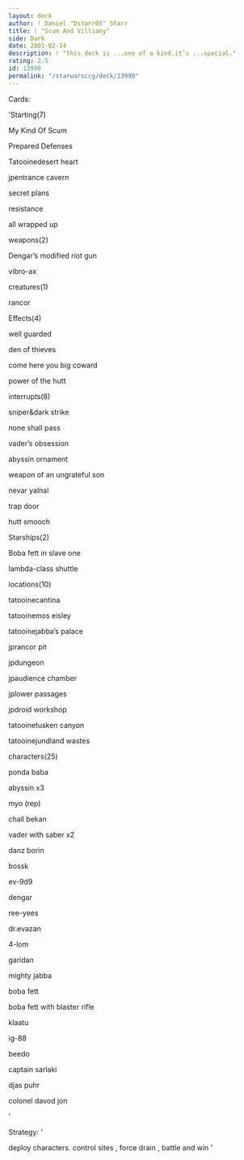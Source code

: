 ```yaml
---
layout: deck
author: ! Daniel "Dstarr05" Starr
title: ! "Scum And Villiany"
side: Dark
date: 2001-02-24
description: ! "this deck is ...one of a kind.it’s ...special."
rating: 2.5
id: 13990
permalink: "/starwarsccg/deck/13990"
---
```

Cards: 

'Starting(7)

My Kind Of Scum

Prepared Defenses

Tatooinedesert heart

jpentrance cavern

secret plans 

resistance

all wrapped up


weapons(2)

Dengar’s modified riot gun

vibro-ax


creatures(1)

rancor


Effects(4)

well guarded 

den of thieves

come here you big coward

power of the hutt


interrupts(8)

sniper&dark strike

none shall pass

vader’s obsession

abyssin ornament

weapon of an ungrateful son

nevar yalnal

trap door

hutt smooch


Starships(2)

Boba fett in slave one

lambda-class shuttle


locations(10)

tatooinecantina

tatooinemos eisley

tatooinejabba’s palace

jprancor pit

jpdungeon

jpaudience chamber

jplower passages

jpdroid workshop

tatooinetusken canyon

tatooinejundland wastes


characters(25)

ponda baba

abyssin x3

myo (rep)

chall bekan

vader with saber x2

danz borin

bossk

ev-9d9

dengar

ree-yees

dr.evazan

4-lom

garidan

mighty jabba

boba fett

boba fett with blaster rifle

klaatu

ig-88

beedo

captain sarlaki

djas puhr

colonel davod jon







'

Strategy: '

deploy characters. control sites , force drain , battle and win '
